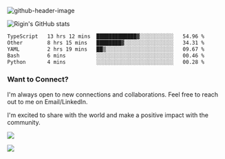 
![github-header-image](https://github.com/riginoommen/riginoommen/assets/3840244/889cae65-df55-4cda-86cc-bf21bf1f2e96)

![Rigin's GitHub stats](https://github-readme-stats.vercel.app/api?username=riginoommen\&show_icons=true\&show=reviews,discussions_started,discussions_answered,prs_merged,prs_merged_percentage)


<!--START_SECTION:waka-->

```txt
TypeScript   13 hrs 12 mins  █████████████▓░░░░░░░░░░░   54.96 %
Other        8 hrs 15 mins   ████████▓░░░░░░░░░░░░░░░░   34.31 %
YAML         2 hrs 19 mins   ██▒░░░░░░░░░░░░░░░░░░░░░░   09.67 %
Bash         6 mins          ░░░░░░░░░░░░░░░░░░░░░░░░░   00.46 %
Python       4 mins          ░░░░░░░░░░░░░░░░░░░░░░░░░   00.28 %
```

<!--END_SECTION:waka-->

### Want to Connect?

I'm always open to new connections and collaborations. Feel free to reach out to me on Email/LinkedIn.

I'm excited to share with the world and make a positive impact with the community.

![](https://komarev.com/ghpvc/?username=riginoommen)

![](https://hit.yhype.me/github/profile?user_id=3840244)

